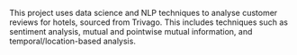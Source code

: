 This project uses data science and NLP techniques to analyse customer reviews for hotels, sourced from Trivago. This includes techniques such as sentiment analysis, mutual and pointwise mutual information, and temporal/location-based analysis.
